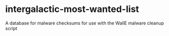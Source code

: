 # intergalactic-most-wanted-list
A database for malware checksums for use with the WallE malware cleanup script
